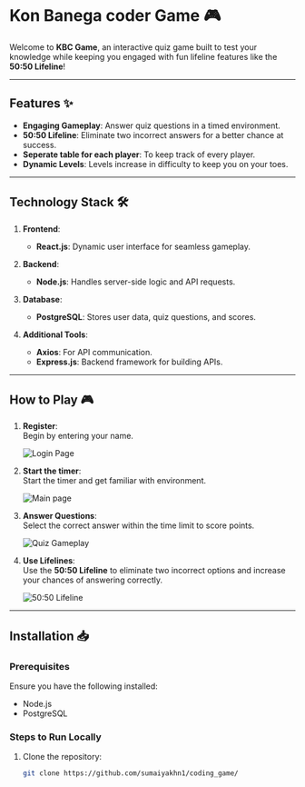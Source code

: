 # Kon Banega coder Game 🎮  

Welcome to **KBC Game**, an interactive quiz game built to test your knowledge while keeping you engaged with fun lifeline features like the **50:50 Lifeline**!  

---

## Features ✨  
- **Engaging Gameplay**: Answer quiz questions in a timed environment.  
- **50:50 Lifeline**: Eliminate two incorrect answers for a better chance at success.  
- **Seperate table for each player**: To keep track of every player.
- **Dynamic Levels**: Levels increase in difficulty to keep you on your toes.

---

## Technology Stack 🛠️  

1. **Frontend**:  
   - **React.js**: Dynamic user interface for seamless gameplay.  

2. **Backend**:  
   - **Node.js**: Handles server-side logic and API requests.  

3. **Database**:  
   - **PostgreSQL**: Stores user data, quiz questions, and scores.  

4. **Additional Tools**:  
   - **Axios**: For API communication.  
   - **Express.js**: Backend framework for building APIs.  

---

## How to Play 🎮  

1. **Register**:  
   Begin by entering your name.  

   ![Login Page](/public/ss1.png)  

2. **Start the timer**:  
   Start the timer and get familiar with environment.  

   ![Main page](/public/ss2.png)  

3. **Answer Questions**:  
   Select the correct answer within the time limit to score points.  

   ![Quiz Gameplay](/public/ss3.png)  

4. **Use Lifelines**:  
   Use the **50:50 Lifeline** to eliminate two incorrect options and increase your chances of answering correctly.  

   ![50:50 Lifeline](/public/ss4.png)  

---

## Installation 📥  

### Prerequisites  
Ensure you have the following installed:  
- Node.js  
- PostgreSQL  

### Steps to Run Locally  
1. Clone the repository:  
   ```bash  
   git clone https://github.com/sumaiyakhn1/coding_game/ 
